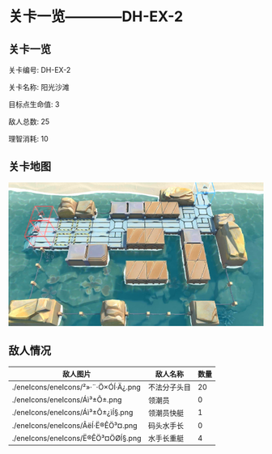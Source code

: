 # 关卡一览————DH-EX-2


## 关卡一览

关卡编号: DH-EX-2

关卡名称: 阳光沙滩

目标点生命值: 3

敌人总数: 25

理智消耗: 10


## 关卡地图
![DH-EX-2](./oprMap/DH-EX-2.png)

## 敌人情况

| 敌人图片 | 敌人名称 | 数量  |
|---------|-----|-----|
| ./eneIcons/eneIcons/²»·¨·Ö×ÓÍ·Ä¿.png| 不法分子头目  |   20  |
| ./eneIcons/eneIcons/Áì³±Ô±.png| 领潮员  |   0  |
| ./eneIcons/eneIcons/Áì³±Ô±¿ìÍ§.png| 领潮员快艇  |   1  |
| ./eneIcons/eneIcons/ÂëÍ·Ë®ÊÖ³¤.png| 码头水手长  |   0  |
| ./eneIcons/eneIcons/Ë®ÊÖ³¤ÖØÍ§.png| 水手长重艇  |   4  |
